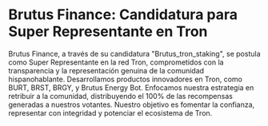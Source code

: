 
# Brutus Finance: Candidatura para Super Representante en Tron

Brutus Finance, a través de su candidatura "Brutus_tron_staking", se postula como Super Representante en la red Tron, comprometidos con la transparencia y la representación genuina de la comunidad hispanohablante. Desarrollamos productos innovadores en Tron, como BURT, BRST, BRGY, y Brutus Energy Bot. Enfocamos nuestra estrategia en retribuir a la comunidad, distribuyendo el 100% de las recompensas generadas a nuestros votantes. Nuestro objetivo es fomentar la confianza, representar con integridad y potenciar el ecosistema de Tron.

